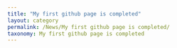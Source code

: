 ```yaml
---
title: "My first github page is completed"
layout: category
permalink: /News/My first github page is completed/
taxonomy: My first github page is completed
---
```

